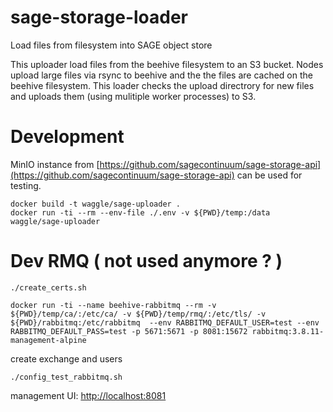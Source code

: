 # sage-storage-loader
Load files from filesystem into SAGE object store


This uploader load files from the beehive filesystem to an S3 bucket. Nodes upload large files via rsync to beehive and the the files are cached on the beehive filesystem. This loader checks the upload directrory for new files and uploads them (using mulitiple worker processes) to S3.



# Development

MinIO instance from [https://github.com/sagecontinuum/sage-storage-api](https://github.com/sagecontinuum/sage-storage-api) can be used for testing.


```console
docker build -t waggle/sage-uploader .
docker run -ti --rm --env-file ./.env -v ${PWD}/temp:/data  waggle/sage-uploader
```

# Dev RMQ  ( not used anymore ? )

```console
./create_certs.sh
```


```console
docker run -ti --name beehive-rabbitmq --rm -v ${PWD}/temp/ca/:/etc/ca/ -v ${PWD}/temp/rmq/:/etc/tls/ -v ${PWD}/rabbitmq:/etc/rabbitmq  --env RABBITMQ_DEFAULT_USER=test --env RABBITMQ_DEFAULT_PASS=test -p 5671:5671 -p 8081:15672 rabbitmq:3.8.11-management-alpine
```

create exchange and users
```console
./config_test_rabbitmq.sh
```

management UI:
[http://localhost:8081](http://localhost:8081)


